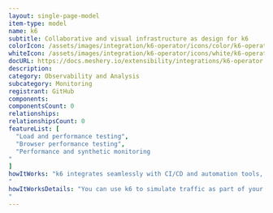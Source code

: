```yaml
---
layout: single-page-model
item-type: model
name: k6
subtitle: Collaborative and visual infrastructure as design for k6
colorIcon: /assets/images/integration/k6-operator/icons/color/k6-operator-color.svg
whiteIcon: /assets/images/integration/k6-operator/icons/white/k6-operator-white.svg
docURL: https://docs.meshery.io/extensibility/integrations/k6-operator
description: 
category: Observability and Analysis
subcategory: Monitoring
registrant: GitHub
components: 
componentsCount: 0
relationships: 
relationshipsCount: 0
featureList: [
  "Load and performance testing",
  "Browser performance testing",
  "Performance and synthetic monitoring
"
]
howItWorks: "k6 integrates seamlessly with CI/CD and automation tools, enabling engineering teams to automate performance testing as part of their development and release cycle.
"
howItWorksDetails: "You can use k6 to simulate traffic as part of your chaos experiments, trigger them from your k6 tests or inject different types of faults in Kubernetes with xk6-disruptor.
"
---
```

